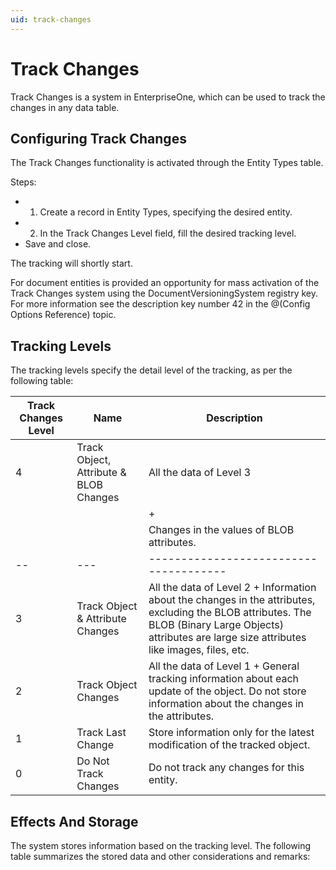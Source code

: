 ```yaml
---
uid: track-changes
---
```


# Track Changes

Track Changes is a system in EnterpriseOne, which can be used to track the changes in any data table.

## Configuring Track Changes

The Track Changes functionality is activated through the Entity Types table.

Steps:

- 1. Create a record in Entity Types, specifying the desired entity.
- 2. In the Track Changes Level field, fill the desired tracking level.
- Save and close.

The tracking will shortly start.

For document entities is provided an opportunity for mass activation of the Track Changes system using the DocumentVersioningSystem registry key. For more information see the description key number 42 in the @(Config Options Reference) topic.

## Tracking Levels

The tracking levels specify the detail level of the tracking, as per the following table:


| Track Changes Level | Name | Description |
| -- | --- | -------------------------------------- |
| 4 |Track Object, Attribute & BLOB Changes | All the data of Level 3                   |
|   |                                       | +                                         |
|   |                                       | Changes in the values of BLOB attributes. |
| -- | --- | -------------------------------------- |
| 3 | Track Object & Attribute Changes |  All the data of Level 2 + Information about the changes in the attributes, excluding the BLOB attributes. The BLOB (Binary Large Objects) attributes are large size attributes like images, files, etc.|
| 2 | Track Object Changes| All the data of Level 1 + General tracking information about each update of the object. Do not store information about the changes in the attributes. |
| 1 | Track Last Change | Store information only for the latest modification of the tracked object. |
| 0 | Do Not Track Changes | Do not track any changes for this entity. |


## Effects And Storage

The system stores information based on the tracking level. The following table summarizes the stored data and other considerations and remarks:


